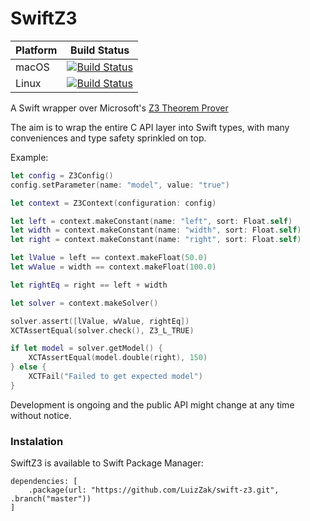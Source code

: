 # SwiftZ3

| Platform | Build Status |
|----------|--------|
| macOS    | [![Build Status](https://dev.azure.com/luiz-fs/swift-z3/_apis/build/status/LuizZak.swift-z3?branchName=master&jobName=macOS)](https://dev.azure.com/luiz-fs/swift-z3/_build/latest?definitionId=5&branchName=master) |
| Linux    | [![Build Status](https://dev.azure.com/luiz-fs/swift-z3/_apis/build/status/LuizZak.swift-z3?branchName=master&jobName=Linux)](https://dev.azure.com/luiz-fs/swift-z3/_build/latest?definitionId=5&branchName=master) |

A Swift wrapper over Microsoft's [Z3 Theorem Prover](https://github.com/Z3Prover/z3)

The aim is to wrap the entire C API layer into Swift types, with many conveniences and type safety sprinkled on top.

Example:

```swift
let config = Z3Config()
config.setParameter(name: "model", value: "true")

let context = Z3Context(configuration: config)

let left = context.makeConstant(name: "left", sort: Float.self)
let width = context.makeConstant(name: "width", sort: Float.self)
let right = context.makeConstant(name: "right", sort: Float.self)

let lValue = left == context.makeFloat(50.0)
let wValue = width == context.makeFloat(100.0)

let rightEq = right == left + width

let solver = context.makeSolver()

solver.assert([lValue, wValue, rightEq])
XCTAssertEqual(solver.check(), Z3_L_TRUE)

if let model = solver.getModel() {
    XCTAssertEqual(model.double(right), 150)
} else {
    XCTFail("Failed to get expected model")
}
```

Development is ongoing and the public API might change at any time without notice.

### Instalation

SwiftZ3 is available to Swift Package Manager:

```
dependencies: [
    .package(url: "https://github.com/LuizZak/swift-z3.git", .branch("master"))
]
```
